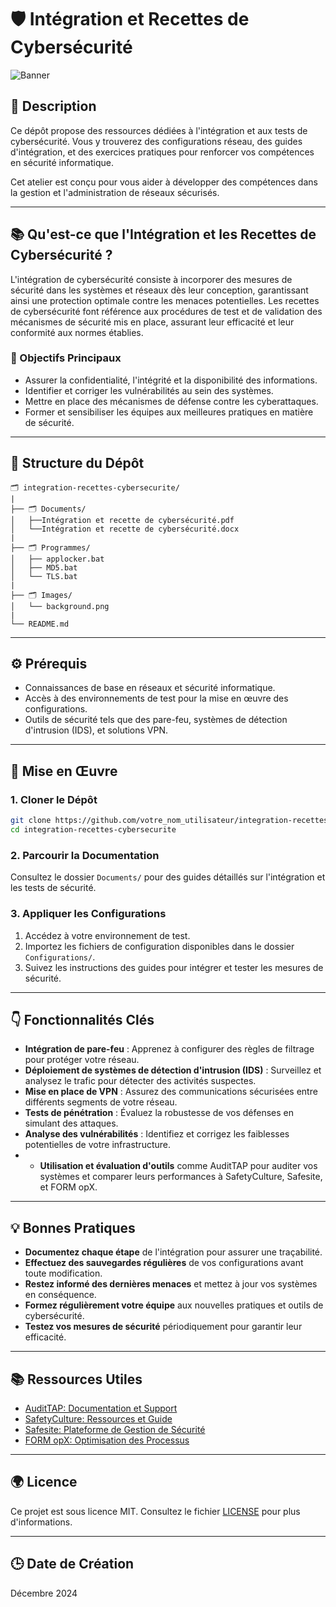 # 🛡️ Intégration et Recettes de Cybersécurité
![Banner](Image/background.png)

## 🔄 Description
Ce dépôt propose des ressources dédiées à l'intégration et aux tests de cybersécurité. Vous y trouverez des configurations réseau, des guides d'intégration, et des exercices pratiques pour renforcer vos compétences en sécurité informatique.

Cet atelier est conçu pour vous aider à développer des compétences dans la gestion et l'administration de réseaux sécurisés.

---

## 📚 Qu'est-ce que l'Intégration et les Recettes de Cybersécurité ?
L'intégration de cybersécurité consiste à incorporer des mesures de sécurité dans les systèmes et réseaux dès leur conception, garantissant ainsi une protection optimale contre les menaces potentielles. Les recettes de cybersécurité font référence aux procédures de test et de validation des mécanismes de sécurité mis en place, assurant leur efficacité et leur conformité aux normes établies.

### 🔗 Objectifs Principaux
- Assurer la confidentialité, l'intégrité et la disponibilité des informations.
- Identifier et corriger les vulnérabilités au sein des systèmes.
- Mettre en place des mécanismes de défense contre les cyberattaques.
- Former et sensibiliser les équipes aux meilleures pratiques en matière de sécurité.

---

## 📂 Structure du Dépôt

```
🗂 integration-recettes-cybersecurite/
|
├── 🗂 Documents/
│   ├──Intégration et recette de cybersécurité.pdf
│   └──Intégration et recette de cybersécurité.docx
|
├── 🗂 Programmes/
│   ├── applocker.bat
│   ├── MD5.bat
│   └── TLS.bat
|
├── 🗂 Images/
│   └── background.png
|
└── README.md
```

---

## ⚙️ Prérequis
- Connaissances de base en réseaux et sécurité informatique.
- Accès à des environnements de test pour la mise en œuvre des configurations.
- Outils de sécurité tels que des pare-feu, systèmes de détection d'intrusion (IDS), et solutions VPN.

---

## 🚀 Mise en Œuvre

### 1. Cloner le Dépôt

```bash
git clone https://github.com/votre_nom_utilisateur/integration-recettes-cybersecurite.git
cd integration-recettes-cybersecurite
```

### 2. Parcourir la Documentation

Consultez le dossier `Documents/` pour des guides détaillés sur l'intégration et les tests de sécurité.

### 3. Appliquer les Configurations

1. Accédez à votre environnement de test.
2. Importez les fichiers de configuration disponibles dans le dossier `Configurations/`.
3. Suivez les instructions des guides pour intégrer et tester les mesures de sécurité.

---

## 👇 Fonctionnalités Clés

- **Intégration de pare-feu** : Apprenez à configurer des règles de filtrage pour protéger votre réseau.
- **Déploiement de systèmes de détection d'intrusion (IDS)** : Surveillez et analysez le trafic pour détecter des activités suspectes.
- **Mise en place de VPN** : Assurez des communications sécurisées entre différents segments de votre réseau.
- **Tests de pénétration** : Évaluez la robustesse de vos défenses en simulant des attaques.
- **Analyse des vulnérabilités** : Identifiez et corrigez les faiblesses potentielles de votre infrastructure.
- - **Utilisation et évaluation d'outils** comme AuditTAP pour auditer vos systèmes et comparer leurs performances à SafetyCulture, Safesite, et FORM opX.

---

## 💡 Bonnes Pratiques

- **Documentez chaque étape** de l'intégration pour assurer une traçabilité.
- **Effectuez des sauvegardes régulières** de vos configurations avant toute modification.
- **Restez informé des dernières menaces** et mettez à jour vos systèmes en conséquence.
- **Formez régulièrement votre équipe** aux nouvelles pratiques et outils de cybersécurité.
- **Testez vos mesures de sécurité** périodiquement pour garantir leur efficacité.

---

## 📚 Ressources Utiles

- [AuditTAP: Documentation et Support](https://www.audittap.com/)
- [SafetyCulture: Ressources et Guide](https://safetyculture.com/)
- [Safesite: Plateforme de Gestion de Sécurité](https://safesitehq.com/)
- [FORM opX: Optimisation des Processus](https://www.form.com/)

---

## 🌍 Licence

Ce projet est sous licence MIT. Consultez le fichier [LICENSE](LICENSE) pour plus d'informations.

---

## 🕒 Date de Création

Décembre 2024
